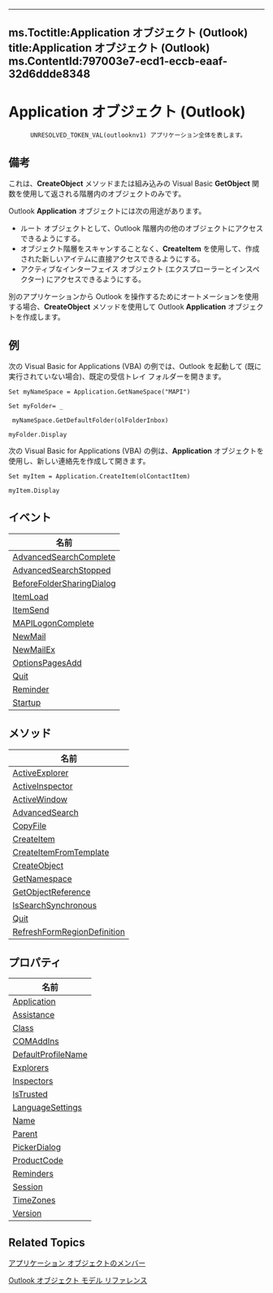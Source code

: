 

---
ms.Toctitle:Application オブジェクト (Outlook)
title:Application オブジェクト (Outlook)
ms.ContentId:797003e7-ecd1-eccb-eaaf-32d6ddde8348
---
# Application オブジェクト (Outlook)





          UNRESOLVED_TOKEN_VAL(outlooknv1) アプリケーション全体を表します。

## 備考
これは、**CreateObject** メソッドまたは組み込みの Visual Basic **GetObject** 関数を使用して返される階層内のオブジェクトのみです。



Outlook **Application** オブジェクトには次の用途があります。

- ルート オブジェクトとして、Outlook 階層内の他のオブジェクトにアクセスできるようにする。
- オブジェクト階層をスキャンすることなく、**CreateItem** を使用して、作成された新しいアイテムに直接アクセスできるようにする。
- アクティブなインターフェイス オブジェクト (エクスプローラーとインスペクター) にアクセスできるようにする。




別のアプリケーションから Outlook を操作するためにオートメーションを使用する場合、**CreateObject** メソッドを使用して Outlook **Application** オブジェクトを作成します。



## 例
次の Visual Basic for Applications (VBA) の例では、Outlook を起動して (既に実行されていない場合)、既定の受信トレイ フォルダーを開きます。

```vba
Set myNameSpace = Application.GetNameSpace("MAPI") 
 
Set myFolder= _ 
 
 myNameSpace.GetDefaultFolder(olFolderInbox) 
 
myFolder.Display
```




次の Visual Basic for Applications (VBA) の例は、**Application** オブジェクトを使用し、新しい連絡先を作成して開きます。

```vba
Set myItem = Application.CreateItem(olContactItem) 
 
myItem.Display
```




## イベント

|**名前**|
|---|
|[AdvancedSearchComplete](4f33ad44-20a3-62cd-aa1b-db74581ebb3c.md)|
|[AdvancedSearchStopped](a1a4ec9f-c0e3-6acd-b63c-89194ed70efd.md)|
|[BeforeFolderSharingDialog](e06257eb-f2d9-63cf-1220-dda55ee0ea14.md)|
|[ItemLoad](aed0656d-4e5a-550a-1116-76773215a897.md)|
|[ItemSend](54f506ea-87a2-29b9-2b33-67bc87167933.md)|
|[MAPILogonComplete](db6f7cf8-2a45-560f-f592-613de86e08e2.md)|
|[NewMail](cfc848e8-98b1-163a-c177-53993c20bb14.md)|
|[NewMailEx](3b6873a3-0ccf-0e46-1cac-0eeabb3a896b.md)|
|[OptionsPagesAdd](aa13cd97-de96-00f8-a532-ca8ee9b00343.md)|
|[Quit](ecf0b50b-db6f-7eaf-90bd-bae942bf9287.md)|
|[Reminder](f8c9fa87-3daa-58e1-7b8d-3c819cd4cab2.md)|
|[Startup](d4724d96-2572-b1e3-e202-0bfffb5cf7d5.md)|



## メソッド

|**名前**|
|---|
|[ActiveExplorer](f6dd27c0-4319-c7fc-191f-8b3b2ea319d3.md)|
|[ActiveInspector](3f2b6491-7b4b-8165-327e-b319711d5656.md)|
|[ActiveWindow](5f5b4e8b-61e4-417b-6b0c-14d1ccb41594.md)|
|[AdvancedSearch](7b433d8b-08b9-dff1-b854-287d76b47a90.md)|
|[CopyFile](dc848d48-23e0-d0a9-049d-b2ae414151d5.md)|
|[CreateItem](e5fbf367-db16-5042-823e-68e6b805e612.md)|
|[CreateItemFromTemplate](5e6c0ec4-779d-3743-afdb-606ad512ba95.md)|
|[CreateObject](09b6ff5b-a750-c07d-7499-c1f8a00214fe.md)|
|[GetNamespace](6175d0d9-5a61-ce45-35c0-b70895d757b3.md)|
|[GetObjectReference](426ade68-155b-9076-b3f8-4108f44688b0.md)|
|[IsSearchSynchronous](cd757b43-5e3f-1504-9944-7431bda6f004.md)|
|[Quit](664bc8ba-ad97-8d4f-02f9-7f9bdd04beea.md)|
|[RefreshFormRegionDefinition](35183f18-7c59-80c5-e281-af15afe39198.md)|



## プロパティ

|**名前**|
|---|
|[Application](c49cfea1-d126-75eb-fb3d-6f040526cef0.md)|
|[Assistance](14d6eb82-82ab-ea67-6a0b-103a535b8d41.md)|
|[Class](5bfb1d90-8c16-fdbe-374f-0b10d64915c3.md)|
|[COMAddIns](f911199d-dc2e-9b88-d807-a5737a39f29e.md)|
|[DefaultProfileName](53c6a189-9337-6413-72e5-bf6ea8794361.md)|
|[Explorers](bbbdbd6e-a238-8108-fbbd-5f7d7821aaa7.md)|
|[Inspectors](c2dde847-d033-90e3-30d2-62ff375d6843.md)|
|[IsTrusted](4caeb41a-9cc3-1195-22a9-ad8eae12ce53.md)|
|[LanguageSettings](8367a51a-629f-3349-fe0b-a978b2bbc9a5.md)|
|[Name](a0ac022e-4d46-fffb-aa13-f95249e30bdb.md)|
|[Parent](d83e85a0-f3d4-bf95-0568-0411a5d09350.md)|
|[PickerDialog](14acc98b-c234-d59b-d089-d6782ffb08a0.md)|
|[ProductCode](cdb4678a-fa6b-7d4f-b0b1-b34811749bf5.md)|
|[Reminders](1f5428f0-6362-a691-2fad-c80e48dce3f5.md)|
|[Session](720b2849-fe01-afb3-363c-f3bf0cd7d872.md)|
|[TimeZones](920e55d1-9914-fa74-101a-921083328d23.md)|
|[Version](08a74ab8-7e02-3956-1827-4b6690acdec1.md)|



## Related Topics

[アプリケーション オブジェクトのメンバー](3519c89c-2353-85ee-7ddc-62e5dd85a8e7.md)

[Outlook オブジェクト モデル リファレンス](73221b13-d8d8-99b8-3394-b95dbbfd5ddc.md)




